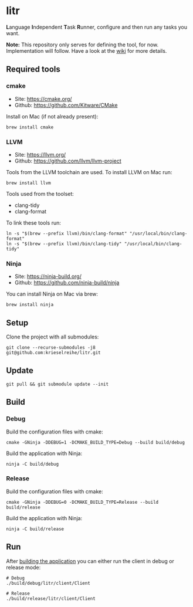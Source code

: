 # litr

**L**anguage **I**ndependent **T**ask **R**unner, configure and then run any tasks you want.

**Note:** This repository only serves for defining the tool, for now. Implementation will follow. Have a look at the [wiki](https://github.com/krieselreihe/litr/wiki) for more details.

## Required tools

### cmake

* Site: https://cmake.org/
* Github: https://github.com/Kitware/CMake

Install on Mac (if not already present):

```shell script
brew install cmake
```

### LLVM

* Site: https://llvm.org/
* Github: https://github.com/llvm/llvm-project

Tools from the LLVM toolchain are used. To install LLVM on Mac run:

```shell script
brew install llvm
```

Tools used from the toolset:

* clang-tidy
* clang-format

To link these tools run:

```shell script
ln -s "$(brew --prefix llvm)/bin/clang-format" "/usr/local/bin/clang-format"
ln -s "$(brew --prefix llvm)/bin/clang-tidy" "/usr/local/bin/clang-tidy"
```

### Ninja

* Site: https://ninja-build.org/
* Github: https://github.com/ninja-build/ninja

You can install Ninja on Mac via brew:

```shell script
brew install ninja
```

## Setup

Clone the project with all submodules:

```shell script
git clone --recurse-submodules -j8 git@github.com:krieselreihe/litr.git
```

## Update

```shell script
git pull && git submodule update --init
```

## Build

### Debug

Build the configuration files with cmake:

```shell script
cmake -GNinja -DDEBUG=1 -DCMAKE_BUILD_TYPE=Debug --build build/debug
```

Build the application with Ninja:

```shell script
ninja -C build/debug
```

### Release

Build the configuration files with cmake:

```shell script
cmake -GNinja -DDEBUG=0 -DCMAKE_BUILD_TYPE=Release --build build/release
```

Build the application with Ninja:

```shell script
ninja -C build/release
```

## Run

After [building the application](#build) you can either run the client in debug or release mode:

```shell script
# Debug
./build/debug/litr/client/Client

# Release
./build/release/litr/client/Client
```
